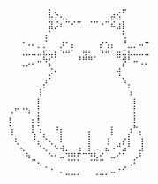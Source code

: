 ⠀⠀⠀⠀⠀⠀⠀⡀⠀⠀⠀⠀⠀⠀⠀⠀⠀⠀⠀⠀⣀⠀⠀⠀⠀                                                                
⠀⠀⠀⠀⠀⠀⠀⣧⡑⢄⡀⠀⠀⠀⠀⠀⠀⢀⡴⣪⠁⠀⠀⠀⠀                                                       
⠀⠀⠀⠀⠀⠀⠀⣽⡨⠆⠉⠊⠉⠀⠈⠉⠐⠉⠮⣰⡇⠀⠀⠀⠀                                                   
⠀⠀⠀⠀⠀⠀⢠⠁⠀⠀⠀⠀⠀⠀⠀⠀⠀⠀⠀⠀⢃⠀⠀⠀⠀                                             
⠀⠀⠐⠠⠄⡀⡈⠀⠀⡰⠂⡄⠀⠀⠀⠀⡔⢢⡄⠀⠘⣀⡀⠤⠒                                         
⠀⠀⠠⠤⠤⠤⡯⢥⡆⠑⠛⠁⢀⣻⣃⡀⠙⠛⠁⣶⢭⡧⠤⠤⠤                                          
⠀⠀⢀⡠⠄⠒⠙⡅⠀⠀⠀⠀⠈⠉⠉⠀⠀⠀⠀⠀⡝⠁⠒⠠⠄                                        
⠀⠀⠀⠀⠀⠀⠀⡨⠂⠀⠀⠀⠀⠀⠀⠀⠀⠀⠀⢺⠀⠀⠀⠀⠀                                        
⠀⠀⠀⠀⠀⠀⡰⠁⠀⠀⠀⠀⠀⠀⠀⠀⠀⠀⠀⠀⠱⡀⠀⠀⠀                                         
⠀⠀⠀⠀⠀⢰⠁⠀⠀⠀⠀⠀⠀⠀⠀⠀⠀⠀⠀⠀⠀⢡⠀⠀⠀                                           
⠀⠀⠀⠀⠀⡆⠀⠀⠀⠀⠀⠀⠀⠀⠀⠀⠀⠀⠀⠀⠀⠀⡆⠀⠀                                               
⢀⠖⠐⢢⠀⡇⠀⠀⠀⠀⠀⠀⠀⠀⠀⠀⠀⠀⠀⠀⠀⠀⡇⠀⠀                                            
⡆⠀⠀⠀⡄⡇⠀⠀⠀⠀⠀⠀⠀⠀⠀⠀⠀⠀⠀⠀⠀⠀⡇⠀⠀                                              
⢡⠀⠀⠀⡇⢡⠀⠀⠰⡄⠀⠀⠀⠀⡀⠀⠀⠀⡆⠀⠀⢠⠓⡀⠀                                             
⠈⡄⠀⠀⠸⡀⠣⡀⠀⡇⠀⠀⠀⠀⡇⠀⠀⢠⠁⠀⡠⡇⠀⢡⠀                                         
⠀⠈⢄⠀⠀⠑⢄⠈⠢⢴⡀⠀⢠⠀⡇⠀⠀⣌⠠⠚⣡⠃⠀⣸⠀                                            
⠀⠀⠀⠳⣀⠀⠀⠑⠂⠤⢙⣛⡋⠉⢙⣣⣊⠀⠤⠊⠁⠀⡠⠃⠀                                        
⠀⠀⠀⠀⠀⠑⠠⢀⠀⠀⠀⠀⠀⠀⠀⠀⠀⠀⠀⢀⡠⠐⠁⠀⠀                                       
⠀⠀⠀⠀⠀⠀⠀⠀⠀⠁⠒⠒⠂⠀⠀⠐⠒⠂⠉⠀⠀⠀⠀⠀⠀                                  
                                   

